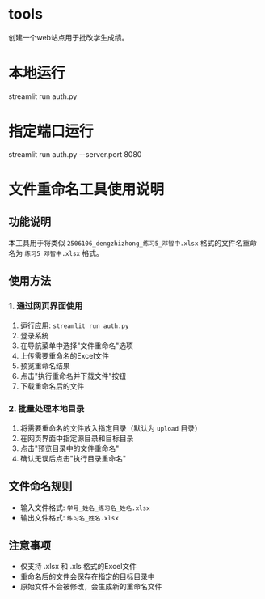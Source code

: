 # tools
创建一个web站点用于批改学生成绩。
# 本地运行
streamlit run auth.py
# 指定端口运行
streamlit run auth.py --server.port 8080


# 文件重命名工具使用说明

## 功能说明
本工具用于将类似 `2506106_dengzhizhong_练习5_邓智中.xlsx` 格式的文件名重命名为 `练习5_邓智中.xlsx` 格式。


## 使用方法

### 1. 通过网页界面使用
1. 运行应用: `streamlit run auth.py`
2. 登录系统
3. 在导航菜单中选择"文件重命名"选项
4. 上传需要重命名的Excel文件
5. 预览重命名结果
6. 点击"执行重命名并下载文件"按钮
7. 下载重命名后的文件

### 2. 批量处理本地目录
1. 将需要重命名的文件放入指定目录（默认为 `upload` 目录）
2. 在网页界面中指定源目录和目标目录
3. 点击"预览目录中的文件重命名"
4. 确认无误后点击"执行目录重命名"

## 文件命名规则
- 输入文件格式: `学号_姓名_练习名_姓名.xlsx`
- 输出文件格式: `练习名_姓名.xlsx`

## 注意事项
- 仅支持 .xlsx 和 .xls 格式的Excel文件
- 重命名后的文件会保存在指定的目标目录中
- 原始文件不会被修改，会生成新的重命名文件